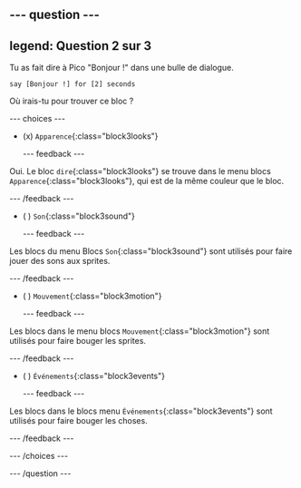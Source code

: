 
--- question ---
---
legend: Question 2 sur 3
---

Tu as fait dire à Pico "Bonjour !" dans une bulle de dialogue.

```blocks3
say [Bonjour !] for [2] seconds
```

Où irais-tu pour trouver ce bloc ?

--- choices ---

- (x) `Apparence`{:class="block3looks"}

  --- feedback ---

Oui. Le bloc `dire`{:class="block3looks"} se trouve dans le menu blocs `Apparence`{:class="block3looks"}, qui est de la même couleur que le bloc.

  --- /feedback ---

- ( ) `Son`{:class="block3sound"}

  --- feedback ---

Les blocs du menu Blocs `Son`{:class="block3sound"} sont utilisés pour faire jouer des sons aux sprites.

  --- /feedback ---

- ( ) `Mouvement`{:class="block3motion"}

  --- feedback ---

Les blocs dans le menu blocs `Mouvement`{:class="block3motion"} sont utilisés pour faire bouger les sprites.

  --- /feedback ---

- ( ) `Événements`{:class="block3events"}

  --- feedback ---

Les blocs dans le blocs menu `Événements`{:class="block3events"} sont utilisés pour faire bouger les choses.

  --- /feedback ---

--- /choices ---

--- /question ---
